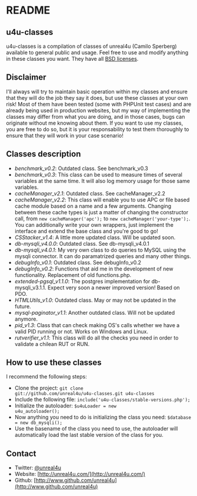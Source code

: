 README
==============

u4u-classes
--------------

u4u-classes is a compilation of classes of unreal4u (Camilo Sperberg) available to general public and usage. Feel free
to use and modify anything in these classes you want. They have all [BSD licenses](http://en.wikipedia.org/wiki/BSD_licenses).

Disclaimer
--------------

I'll always will try to maintain basic operation within my classes and ensure that they will do the job they say it does,
but use these classes at your own risk! Most of them have been tested (some with PHPUnit test cases) and are already
being used in production websites, but my way of implementing the classes may differ from what you are doing, and in
those cases, bugs can originate without me knowing about them. If you want to use my classes, you are free to do so, but
it is your responsability to test them thoroughly to ensure that they will work in your case scenario!

Classes description
--------------

* *benchmark_v0.2*: Outdated class. See benchmark_v0.3
* *benchmark_v0.3*: This class can be used to measure times of several variables at the same time. It will also log
  memory usage for those same variables.
* *cacheManager_v2.1*: Outdated class. See cacheManager_v2.2
* *cacheManager_v2.2*: This class will enable you to use APC or file based cache module based on a name and a few
  arguments. Changing between these cache types is just a matter of changing the constructor call, from
  `new cacheManager('apc');` to `new cacheManager('your-type');`. You can additionally write your own wrappers, just
  implement the interface and extend the base class and you're good to go!
* *CSStacker_v1.4*: A little more updated class. Will be updated soon.
* *db-mysqli_v4.0.0*: Outdated class. See db-mysqli_v4.0.1
* *db-mysqli_v4.0.1*: My very own class to do queries to MySQL using the mysqli connector. It can do paramatrized
  queries and many other things.
* *debugInfo_v0.1*: Outdated class. See debugInfo_v0.2
* *debugInfo_v0.2*: Functions that aid me in the development of new functionality. Replacement of old functions.php.
* *extended-pgsql_v1.1.0*: The postgres implementation for db-mysqli_v3.1.1. Expect very soon a newer improved version!
  Based on PDO.
* *HTMLUtils_v1.0*: Outdated class. May or may not be updated in the future.
* *mysql-paginator_v1.1*: Another outdated class. Will not be updated anymore.
* *pid_v1.3*: Class that can check making OS's calls whether we have a valid PID running or not. Works on Windows and
  Linux.
* *rutverifier_v1.1*: This class will do all the checks you need in order to validate a chilean RUT or RUN. 

How to use these classes
--------------

I recommend the following steps: 
* Clone the project: <code>git clone git://github.com/unreal4u/u4u-classes.git u4u-classes</code>
* Include the following file: <code>include('u4u-classes/stable-versions.php');</code>
* Initialize the autoloader: <code>$u4uLoader = new u4u_autoloader();</code>
* Now anything you need to do is initializing the class you need: <code>$database = new db_mysqli();</code>
* Use the basename of the class you need to use, the autoloader will automatically load the last stable version of the
  class for you. 

Contact
--------------

* Twitter: [@unreal4u](http://twitter.com/unreal4u)
* Website: [http://unreal4u.com/](http://unreal4u.com/)
* Github:  [http://www.github.com/unreal4u](http://www.github.com/unreal4u)
